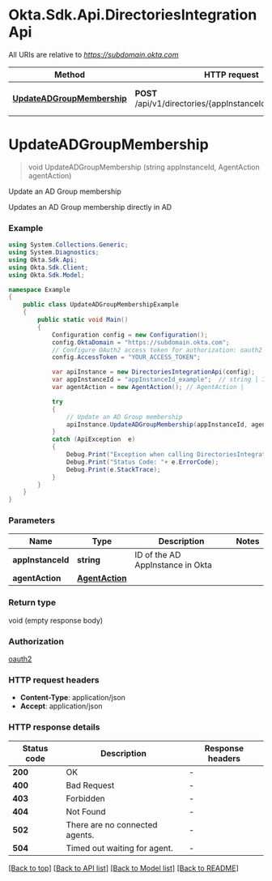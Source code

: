 # Okta.Sdk.Api.DirectoriesIntegrationApi

All URIs are relative to *https://subdomain.okta.com*

Method | HTTP request | Description
------------- | ------------- | -------------
[**UpdateADGroupMembership**](DirectoriesIntegrationApi.md#updateadgroupmembership) | **POST** /api/v1/directories/{appInstanceId}/groups/modify | Update an AD Group membership


<a name="updateadgroupmembership"></a>
# **UpdateADGroupMembership**
> void UpdateADGroupMembership (string appInstanceId, AgentAction agentAction)

Update an AD Group membership

Updates an AD Group membership directly in AD

### Example
```csharp
using System.Collections.Generic;
using System.Diagnostics;
using Okta.Sdk.Api;
using Okta.Sdk.Client;
using Okta.Sdk.Model;

namespace Example
{
    public class UpdateADGroupMembershipExample
    {
        public static void Main()
        {
            Configuration config = new Configuration();
            config.OktaDomain = "https://subdomain.okta.com";
            // Configure OAuth2 access token for authorization: oauth2
            config.AccessToken = "YOUR_ACCESS_TOKEN";

            var apiInstance = new DirectoriesIntegrationApi(config);
            var appInstanceId = "appInstanceId_example";  // string | ID of the AD AppInstance in Okta
            var agentAction = new AgentAction(); // AgentAction | 

            try
            {
                // Update an AD Group membership
                apiInstance.UpdateADGroupMembership(appInstanceId, agentAction);
            }
            catch (ApiException  e)
            {
                Debug.Print("Exception when calling DirectoriesIntegrationApi.UpdateADGroupMembership: " + e.Message );
                Debug.Print("Status Code: "+ e.ErrorCode);
                Debug.Print(e.StackTrace);
            }
        }
    }
}
```

### Parameters

Name | Type | Description  | Notes
------------- | ------------- | ------------- | -------------
 **appInstanceId** | **string**| ID of the AD AppInstance in Okta | 
 **agentAction** | [**AgentAction**](AgentAction.md)|  | 

### Return type

void (empty response body)

### Authorization

[oauth2](../README.md#oauth2)

### HTTP request headers

 - **Content-Type**: application/json
 - **Accept**: application/json


### HTTP response details
| Status code | Description | Response headers |
|-------------|-------------|------------------|
| **200** | OK |  -  |
| **400** | Bad Request |  -  |
| **403** | Forbidden |  -  |
| **404** | Not Found |  -  |
| **502** | There are no connected agents. |  -  |
| **504** | Timed out waiting for agent. |  -  |

[[Back to top]](#) [[Back to API list]](../README.md#documentation-for-api-endpoints) [[Back to Model list]](../README.md#documentation-for-models) [[Back to README]](../README.md)

